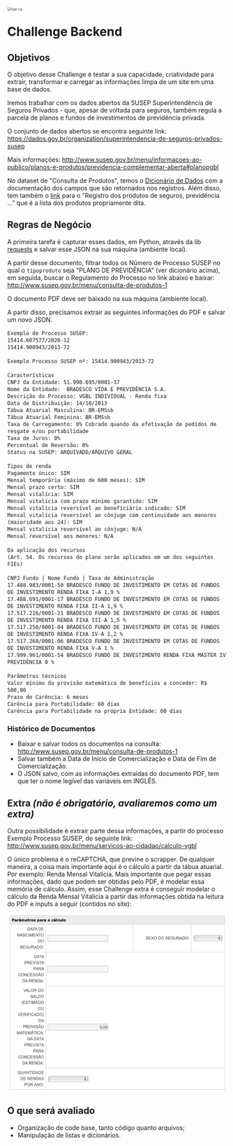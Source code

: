 <img src="https://img.carteiraglobal.com/logo-cg.png" alt="logo-cg" style="zoom:50%;float:left;" />

# Challenge Backend

## Objetivos
O objetivo desse Challenge é testar a sua capacidade, criatividade para extrair, transformar e carregar as informações limpa de um site em uma base de dados.

Iremos trabalhar com os dados abertos da SUSEP Superintendência de Seguros Privados - que, apesar de voltada para seguros, também regula a parcela de planos e fundos de investimentos de previdência privada.

O conjunto de dados abertos se encontra seguinte link:
https://dados.gov.br/organization/superintendencia-de-seguros-privados-susep

Mais informações:
http://www.susep.gov.br/menu/informacoes-ao-publico/planos-e-produtos/previdencia-complementar-aberta#planopgbl

No dataset de "Consulta de Produtos", temos o [Dicionário de Dados](http://dados.susep.gov.br/olinda-ide/servico/produtos/versao/v1/documentacao) com a documentação dos campos que são retornados nos registros. Além disso, tem também o [link](http://dados.susep.gov.br/olinda-ide/servico/produtos/versao/v1/odata/DadosProdutos?$format=json) para o "Registro dos produtos de seguros, previdência ..." que é a lista dos produtos propriamente dita.

## Regras de Negócio

A primeira tarefa é capturar esses dados, em Python, através da lib [requests](https://requests.readthedocs.io/en/master/) e salvar esse JSON na sua máquina (ambiente local).

A partir desse documento, filtrar todos os Número de Processo SUSEP no qual o `tipoproduto` seja "PLANO DE PREVIDÊNCIA" (ver dicionário acima), em seguida, buscar o Regulamento do Processo no link abaixo e baixar:
http://www.susep.gov.br/menu/consulta-de-produtos-1

O documento PDF deve ser baixado na sua máquina (ambiente local).

A partir disso, precisamos extrair as seguintes informações do PDF e salvar um novo JSON.

```
Exemplo de Processo SUSEP:
15414.607577/2020-12
15414.900943/2013-72

Exemplo Processo SUSEP nº: 15414.900943/2013-72

Características
CNPJ da Entidade: 51.990.695/0001-37
Nome da Entidade:  BRADESCO VIDA E PREVIDÊNCIA S.A.
Descrição do Processo: VGBL INDIVIDUAL - Renda fixa
Data de Distribuição: 14/10/2013
Tábua Atuarial Masculina: BR-EMSsb
Tábua Atuarial Feminina: BR-EMSsb
Taxa de Carregamento: 0% Cobrado quando da efetivação de pedidos de resgate e/ou portabilidade
Taxa de Juros: 0%
Percentual de Reversão: 0%
Status na SUSEP: ARQUIVADO/ARQUIVO GERAL

Tipos de renda
Pagamento único: SIM
Mensal temporária (máximo de 600 meses): SIM
Mensal prazo certo: SIM
Mensal vitalícia: SIM
Mensal vitalícia com prazo mínimo garantido: SIM
Mensal vitalícia reversível ao beneficiário indicado: SIM
Mensal vitalícia reversível ao cônjuge com continuidade aos menores (maioridade aos 24): SIM
Mensal vitalícia reversível ao cônjuge: N/A
Mensal reversível aos menores: N/A

Da aplicação dos recursos
(Art. 54. Os recursos do plano serão aplicados em um dos seguintes FIEs)

CNPJ Fundo | Nome Fundo | Taxa de Administração
17.488.983/0001-50 BRADESCO FUNDO DE INVESTIMENTO EM COTAS DE FUNDOS DE INVESTIMENTO RENDA FIXA I-A 1,9 %
17.488.691/0001-17 BRADESCO FUNDO DE INVESTIMENTO EM COTAS DE FUNDOS DE INVESTIMENTO RENDA FIXA II-A 1,9 %
17.517.216/0001-21 BRADESCO FUNDO DE INVESTIMENTO EM COTAS DE FUNDOS DE INVESTIMENTO RENDA FIXA III-A 1,5 %
17.517.250/0001-04 BRADESCO FUNDO DE INVESTIMENTO EM COTAS DE FUNDOS DE INVESTIMENTO RENDA FIXA IV-A 1,2 %
17.517.268/0001-06 BRADESCO FUNDO DE INVESTIMENTO EM COTAS DE FUNDOS DE INVESTIMENTO RENDA FIXA V-A 1 %
17.999.961/0001-54 BRADESCO FUNDO DE INVESTIMENTO RENDA FIXA MÁSTER IV PREVIDÊNCIA 0 %

Parâmetros técnicos
Valor mínimo da provisão matemática de benefícios a conceder: R$ 500,00
Prazo de Carência: 6 meses
Carência para Portabilidade: 60 dias
Carência para Portabilidade na própria Entidade: 60 dias
```

### Histórico de Documentos
- Baixar e salvar todos os documentos na consulta: http://www.susep.gov.br/menu/consulta-de-produtos-1
- Salvar também a Data de Início de Comercialização e Data de Fim de Comercialização.
- O JSON salvo, com as informações extraídas do documento PDF, tem que ter o nome legível das variáveis em INGLÊS.


## Extra _(não é obrigatório, avaliaremos como um extra)_
Outra possibilidade é extrair parte dessa informações, a partir do processo Exemplo Processo SUSEP, do seguinte link:
http://www.susep.gov.br/menu/servicos-ao-cidadao/calculo-vgbl

O único problema é o reCAPTCHA, que previne o scrapper.
De qualquer maneira, a coisa mais importante aqui é o cálculo a partir da tábua atuarial. 
Por exemplo: Renda Mensal Vitalicia. Mais importante que pegar essas informações, dado que podem ser obtidas pelo PDF, é modelar essa memória de cálculo.
Assim, esse Challenge extra é conseguir modelar o cálculo da Renda Mensal Vitalicia a partir das informações obtida na leitura do PDF e inputs a seguir (contidos no site):

![susep-calculo](./susep-calculo.png)


## O que será avaliado
- Organização de code base, tanto código quanto arquivos;
- Manipulação de listas e dicionários.

